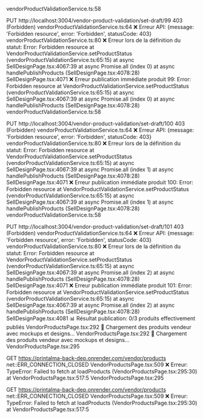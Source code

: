 vendorProductValidationService.ts:58 
 
 PUT http://localhost:3004/vendor-product-validation/set-draft/99 403 (Forbidden)
vendorProductValidationService.ts:64 
 ❌ Erreur API: 
{message: 'Forbidden resource', error: 'Forbidden', statusCode: 403}
vendorProductValidationService.ts:80 
 ❌ Erreur lors de la définition du statut: Error: Forbidden resource
    at VendorProductValidationService.setProductStatus (vendorProductValidationService.ts:65:15)
    at async SellDesignPage.tsx:4067:39
    at async Promise.all (index 0)
    at async handlePublishProducts (SellDesignPage.tsx:4078:28)
SellDesignPage.tsx:4071 
 ❌ Erreur publication immédiate produit 99: Error: Forbidden resource
    at VendorProductValidationService.setProductStatus (vendorProductValidationService.ts:65:15)
    at async SellDesignPage.tsx:4067:39
    at async Promise.all (index 0)
    at async handlePublishProducts (SellDesignPage.tsx:4078:28)
vendorProductValidationService.ts:58 
 
 PUT http://localhost:3004/vendor-product-validation/set-draft/100 403 (Forbidden)
vendorProductValidationService.ts:64 
 ❌ Erreur API: 
{message: 'Forbidden resource', error: 'Forbidden', statusCode: 403}
vendorProductValidationService.ts:80 
 ❌ Erreur lors de la définition du statut: Error: Forbidden resource
    at VendorProductValidationService.setProductStatus (vendorProductValidationService.ts:65:15)
    at async SellDesignPage.tsx:4067:39
    at async Promise.all (index 1)
    at async handlePublishProducts (SellDesignPage.tsx:4078:28)
SellDesignPage.tsx:4071 
 ❌ Erreur publication immédiate produit 100: Error: Forbidden resource
    at VendorProductValidationService.setProductStatus (vendorProductValidationService.ts:65:15)
    at async SellDesignPage.tsx:4067:39
    at async Promise.all (index 1)
    at async handlePublishProducts (SellDesignPage.tsx:4078:28)
vendorProductValidationService.ts:58 
 
 PUT http://localhost:3004/vendor-product-validation/set-draft/101 403 (Forbidden)
vendorProductValidationService.ts:64 
 ❌ Erreur API: 
{message: 'Forbidden resource', error: 'Forbidden', statusCode: 403}
vendorProductValidationService.ts:80 
 ❌ Erreur lors de la définition du statut: Error: Forbidden resource
    at VendorProductValidationService.setProductStatus (vendorProductValidationService.ts:65:15)
    at async SellDesignPage.tsx:4067:39
    at async Promise.all (index 2)
    at async handlePublishProducts (SellDesignPage.tsx:4078:28)
SellDesignPage.tsx:4071 
 ❌ Erreur publication immédiate produit 101: Error: Forbidden resource
    at VendorProductValidationService.setProductStatus (vendorProductValidationService.ts:65:15)
    at async SellDesignPage.tsx:4067:39
    at async Promise.all (index 2)
    at async handlePublishProducts (SellDesignPage.tsx:4078:28)
SellDesignPage.tsx:4081 📊 Résultat publication: 0/3 produits effectivement publiés
VendorProductsPage.tsx:292 📡 Chargement des produits vendeur avec mockups et designs...
VendorProductsPage.tsx:292 📡 Chargement des produits vendeur avec mockups et designs...
VendorProductsPage.tsx:295 
 
 GET https://printalma-back-dep.onrender.com/vendor/products net::ERR_CONNECTION_CLOSED
VendorProductsPage.tsx:509 
 ❌ Erreur: TypeError: Failed to fetch
    at loadProducts (VendorProductsPage.tsx:295:30)
    at VendorProductsPage.tsx:517:5
VendorProductsPage.tsx:295 
 
 GET https://printalma-back-dep.onrender.com/vendor/products net::ERR_CONNECTION_CLOSED
VendorProductsPage.tsx:509 
 ❌ Erreur: TypeError: Failed to fetch
    at loadProducts (VendorProductsPage.tsx:295:30)
    at VendorProductsPage.tsx:517:5
